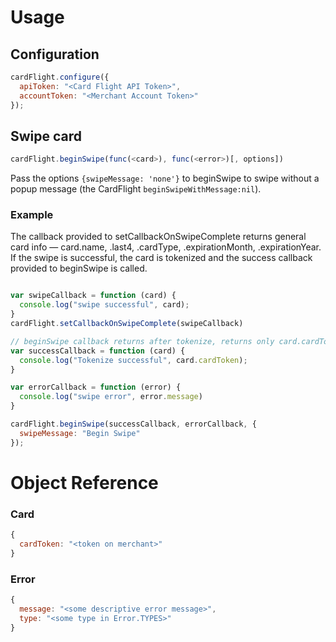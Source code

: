 # Usage

## Configuration

```javascript
cardFlight.configure({
  apiToken: "<Card Flight API Token>",
  accountToken: "<Merchant Account Token>"
});
```

## Swipe card

```javascript
cardFlight.beginSwipe(func(<card>), func(<error>)[, options])
```

Pass the options `{swipeMessage: 'none'}` to beginSwipe to swipe without a popup message (the CardFlight `beginSwipeWithMessage:nil`).

### Example

The callback provided to setCallbackOnSwipeComplete returns general card info — card.name, .last4, .cardType, .expirationMonth, .expirationYear. If the swipe is successful, the card is tokenized and the success callback provided to beginSwipe is called.

```javascript

var swipeCallback = function (card) {
  console.log("swipe successful", card);
}
cardFlight.setCallbackOnSwipeComplete(swipeCallback)

// beginSwipe callback returns after tokenize, returns only card.cardToken
var successCallback = function (card) {
  console.log("Tokenize successful", card.cardToken);
}

var errorCallback = function (error) {
  console.log("swipe error", error.message)
}

cardFlight.beginSwipe(successCallback, errorCallback, {
  swipeMessage: "Begin Swipe"
});
```

# Object Reference

### Card

```javascript
{
  cardToken: "<token on merchant>"
}
```

### Error

```javascript
{
  message: "<some descriptive error message>",
  type: "<some type in Error.TYPES>"
}
```
